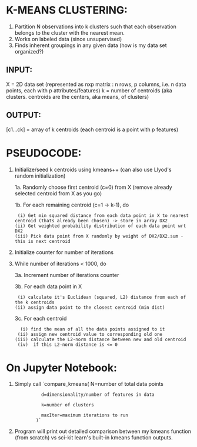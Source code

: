 # K-MEANS CLUSTERING:
1. Partition N observations into k clusters such that each observation belongs to the cluster with the nearest mean. 
2. Works on labeled data (since unsupervised)
3. Finds inherent groupings in any given data (how is my data set organized?)

## INPUT:
X = 2D data set (represented as nxp matrix : n rows, p columns, i.e. n data points, each with p attributes/features)
k = number of centroids (aka clusters. centroids are the centers, aka means, of clusters)

## OUTPUT:
[c1...ck] = array of k centroids (each centroid is a point with p features)

# PSEUDOCODE:
1. Initialize/seed k centroids using kmeans++ (can also use Llyod's random initialization)

   1a. Randomly choose first centroid (c=0) from X (remove already selected centroid from X as you go)
   
   1b. For each remaining centroid (c=1 -> k-1), do
  
        (i) Get min squared distance from each data point in X to nearest centroid (thats already been chosen) -> store in array DX2
       (ii) Get weighted probability distribution of each data point wrt DX2
       (iii) Pick data point from X randomly by weight of DX2/DX2.sum - this is next centroid
     
2. Initialize counter for number of iterations

3. While number of iterations < 1000, do

    3a. Increment number of iterations counter
    
    3b. For each data point in X
    
        (i) calculate it's Euclidean (squared, L2) distance from each of the k centroids 
       (ii) assign data point to the closest centroid (min dist)
       
    3c. For each centroid
    
         (i) find the mean of all the data points assigned to it
        (ii) assign new centroid value to corresponding old one
       (iii) calculate the L2-norm distance between new and old centroid
        (iv)  if this L2-norm distance is <= 0

 # On Jupyter Notebook:
 1. Simply call 
 `compare_kmeans( N=number of total data points
                  
                  d=dimensionality/number of features in data
                 
                  k=number of clusters
                 
                  maxIter=maximum iterations to run
                )`
2. Program will print out detailed comparison between my kmeans function (from scratch) vs sci-kit learn's built-in kmeans function outputs.
